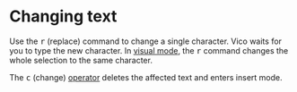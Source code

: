 # Changing text

Use the <kbd>r</kbd> (replace) command to change a single character. Vico waits
for you to type the new character. In [visual mode](visual.html), the
<kbd>r</kbd> command changes the whole selection to the same character.

The <kbd>c</kbd> (change) [operator](operators.html) deletes the affected text
and enters insert mode.

